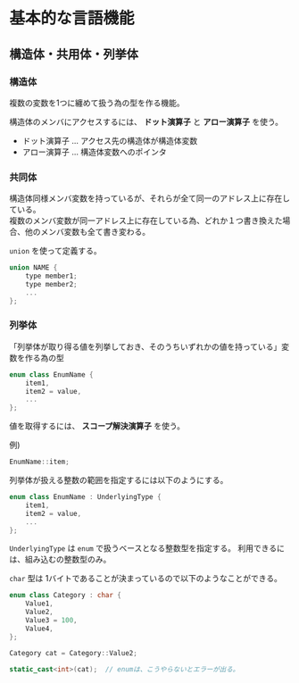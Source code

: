 # 基本的な言語機能

## 構造体・共用体・列挙体

### 構造体
複数の変数を1つに纏めて扱う為の型を作る機能。

構造体のメンバにアクセスするには、 **ドット演算子** と **アロー演算子** を使う。

* ドット演算子 ... アクセス先の構造体が構造体変数
* アロー演算子 ... 構造体変数へのポインタ

### 共同体
構造体同様メンバ変数を持っているが、それらが全て同一のアドレス上に存在している。  
複数のメンバ変数が同一アドレス上に存在している為、どれか１つ書き換えた場合、他のメンバ変数も全て書き変わる。

`union` を使って定義する。

```cpp
union NAME {
    type member1;
    type member2;
    ...
};
```

### 列挙体
「列挙体が取り得る値を列挙しておき、そのうちいずれかの値を持っている」変数を作る為の型

```cpp
enum class EnumName {
    item1,
    item2 = value,
    ...
};
```

値を取得するには、 **スコープ解決演算子** を使う。

例)
```cpp
EnumName::item;
```


列挙体が扱える整数の範囲を指定するには以下のようにする。


```cpp
enum class EnumName : UnderlyingType {
    item1,
    item2 = value,
    ...
};
```

`UnderlyingType` は `enum` で扱うベースとなる整数型を指定する。
利用できるには、組み込むの整数型のみ。

`char` 型は 1バイトであることが決まっているので以下のようなことができる。

```cpp
enum class Category : char {
    Value1,
    Value2,
    Value3 = 100,
    Value4,
};

Category cat = Category::Value2;

static_cast<int>(cat);  // enumは、こうやらないとエラーが出る。
```
